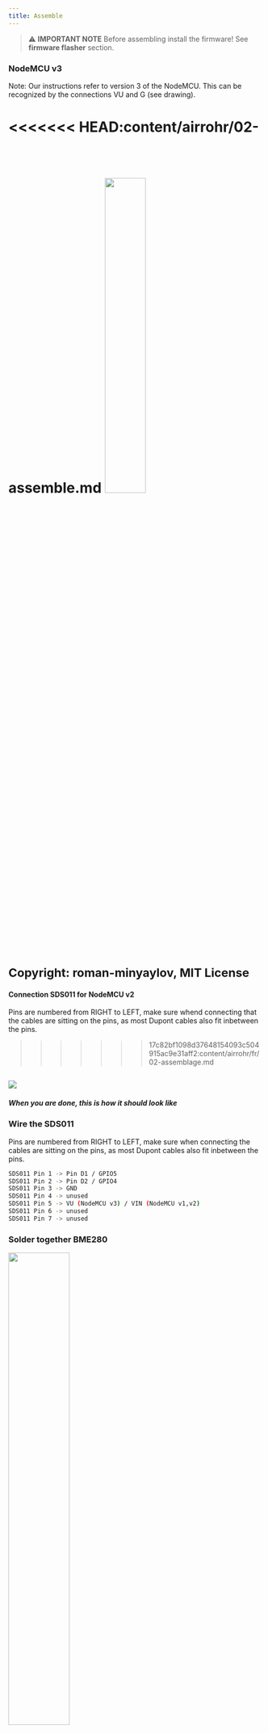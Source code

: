```yaml
---
title: Assemble
---
```


> ⚠️ **IMPORTANT NOTE**
Before assembling install the firmware!
See __firmware flasher__ section.

### NodeMCU v3
Note: Our instructions refer to version 3 of the NodeMCU. This can be recognized by the connections VU and G (see drawing). 

<<<<<<< HEAD:content/airrohr/02-assemble.md
<img src="../docs/airrohr-wiring-sds011-bme280.jpg" style="width:40%; margin-top: 3em"/>
<small>Copyright: roman-minyaylov, MIT License</small>
=======
#### Connection SDS011 for NodeMCU v2
Pins are numbered from RIGHT to LEFT, make sure whend connecting that the cables are sitting on the pins, as most Dupont cables also fit inbetween the pins.
>>>>>>> 17c82bf1098d37648154093c504915ac9e31aff2:content/airrohr/fr/02-assemblage.md


<img src="../docs/nodemcu-v3-bme280.jpeg" style="margin-top: 1em"/>

##### When you are done, this is how it should look like


### Wire the SDS011
Pins are numbered from RIGHT to LEFT, make sure when connecting the cables are sitting on the pins, as most Dupont cables also fit inbetween the pins.
```bash
SDS011 Pin 1 -> Pin D1 / GPIO5
SDS011 Pin 2 -> Pin D2 / GPIO4
SDS011 Pin 3 -> GND
SDS011 Pin 4 -> unused
SDS011 Pin 5 -> VU (NodeMCU v3) / VIN (NodeMCU v1,v2)
SDS011 Pin 6 -> unused
SDS011 Pin 7 -> unused
```

### Solder together BME280
<img src="../docs/solder-a-bme-280.jpeg" style="width:49%; padding-right: 1em" class="items-center"/>
<img src="../docs/solder-bme-280.jpeg" style="width:49%;">

Connect the pin header with the BME280 board. Solder it from the backside. The gaps between the pins are very small so be patient and careful.  

The trick is to put the soldering iron tip to the pin, warm it up a little, and then lightly apply the solder.  



### Wire the BME280
Pins are numbered from LEFT to RIGHT.
```bash
VIN -> Pin 3V3 (3.3V)
GND->  GND/G
SDA -> PIN D3
SCL -> Pin D4
```

### Tie everything together

 ##### Tie NodeMCU and SDS011 together
<img src="../docs/tie-air-quality-sensor- together.jpeg"/>
Use a cable tie to link the NodeMCU (ESP8266) and the SDS011 sensor so that the Wifi antenna points away from the sensor

 ##### Connect flexible tube
 <img src="../docs/sds011-with-tube.jpeg" style="width:49%; padding-right: 1em"/>
 <img src="../docs/bme280-tied-to-tube.jpeg" style="width:49%;">
 
* connect the flexible tube to the SDS011 sensor
* Use another cable tie to attach the BME280 temperature sensor to the tube
* Pass the USB cable through the tube. Mount the SDS011 with the NodeMCU facing to the top and the fan facing to the bottom

 
 ##### Push in sensor into the pipe
* Push the parts into the tube, so it's jammed inside
* USB cable, flexible tube and BME280 should look out of the tube's end
* Push the other pipe onto the first one.

<img src="../docs/sds011-jammed-into-tube.jpeg"/>

 ##### Finishing
* Position the temperature sensor on the flexible tube, so that it's on the edge of the pipe.
* Cut off the flexible tube at the end of the pipe
* Optional: you can cover the open ends of the tube with a fine mesh. So air can circulate but insects stay outside
 
<img src="../docs/position-bme280.jpeg"/>
